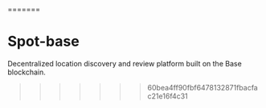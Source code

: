 =======
# Spot-base
Decentralized location discovery and review platform built on the Base blockchain.
>>>>>>> 60bea4ff90fbf6478132871fbacfac21e16f4c31
